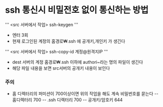 # ssh 통신시 비밀전호 없이 통신하는 방법

'''
<src 서버에서 작업>
ssh-keygen
'''
- 엔터 3회
- 현재 로그인된 계정의 홈경로₩.ssh 에 공개키,개인키 가 생긴다

'''
<src 서버에서 작업>
ssh-copy-id 계정@원격지IP
'''
- dest 서버의 계정 홈경로₩.ssh 이하에 authori~라는 명의 파일이 생긴다
- 해당 파일 내용을 보면 src서버의 공개키 내용이 보인다

### 주의   
- 홈 디렉터리의 퍼미션이 700이상이면 위의 작업을 해도 계속 비밀번호를 묻는다
-- 홈디렉터리 700
-- .ssh 디렉터리 700
-- 공개키/암호키 644
